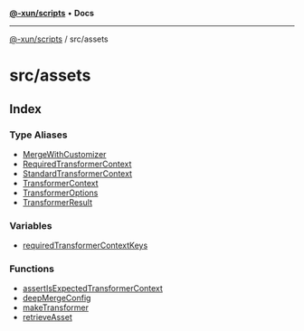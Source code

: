 [**@-xun/scripts**](../../README.md) • **Docs**

***

[@-xun/scripts](../../README.md) / src/assets

# src/assets

## Index

### Type Aliases

- [MergeWithCustomizer](type-aliases/MergeWithCustomizer.md)
- [RequiredTransformerContext](type-aliases/RequiredTransformerContext.md)
- [StandardTransformerContext](type-aliases/StandardTransformerContext.md)
- [TransformerContext](type-aliases/TransformerContext.md)
- [TransformerOptions](type-aliases/TransformerOptions.md)
- [TransformerResult](type-aliases/TransformerResult.md)

### Variables

- [requiredTransformerContextKeys](variables/requiredTransformerContextKeys.md)

### Functions

- [assertIsExpectedTransformerContext](functions/assertIsExpectedTransformerContext.md)
- [deepMergeConfig](functions/deepMergeConfig.md)
- [makeTransformer](functions/makeTransformer.md)
- [retrieveAsset](functions/retrieveAsset.md)
